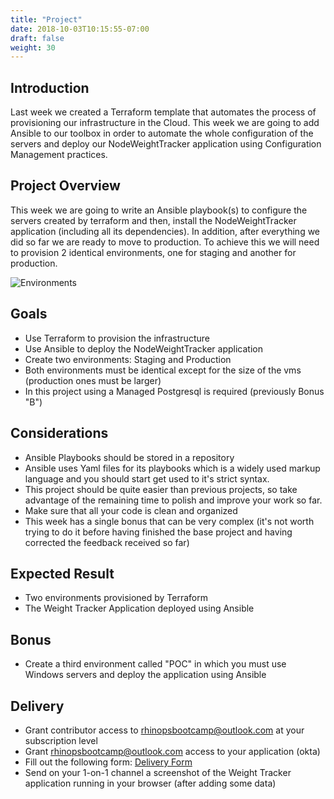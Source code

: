 ```yaml
---
title: "Project"
date: 2018-10-03T10:15:55-07:00
draft: false
weight: 30
---
```


## Introduction
Last week we created a Terraform template that automates the process of provisioning our infrastructure in the Cloud. This week we are going to add Ansible to our toolbox in order to automate the whole configuration of the servers and deploy our NodeWeightTracker application using Configuration Management practices.

## Project Overview
This week we are going to write an Ansible playbook(s) to configure the servers created by terraform and then, install the NodeWeightTracker application (including all its dependencies). In addition, after everything we did so far we are ready to move to production. To achieve this we will need to provision 2 identical environments, one for staging and another for production.

![Environments](/images/week-6-envs.png)

## Goals
- Use Terraform to provision the infrastructure 
- Use Ansible to deploy the NodeWeightTracker application
- Create two environments: Staging and Production
- Both environments must be identical except for the size of the vms (production ones must be larger)
- In this project using a Managed Postgresql is required (previously Bonus "B")

## Considerations
- Ansible Playbooks should be stored in a repository
- Ansible uses Yaml files for its playbooks which is a widely used markup language and you should start get used to it's strict syntax.
- This project should be quite easier than previous projects, so take advantage of the remaining time to polish and improve your work so far.
- Make sure that all your code is clean and organized
- This week has a single bonus that can be very complex (it's not worth trying to do it before having finished the base project and having corrected the feedback received so far)

## Expected Result
- Two environments provisioned by Terraform
- The Weight Tracker Application deployed using Ansible

## Bonus
- Create a third environment called "POC" in which you must use Windows servers and deploy the application  using Ansible

## Delivery
- Grant contributor access to rhinopsbootcamp@outlook.com at your subscription level
- Grant rhinopsbootcamp@outlook.com access to your application (okta)
- Fill out the following form: [Delivery Form](https://forms.gle/CTDhJk9ocYA74Ap97)
- Send on your 1-on-1 channel a screenshot of the Weight Tracker application running in your browser (after adding some data)

